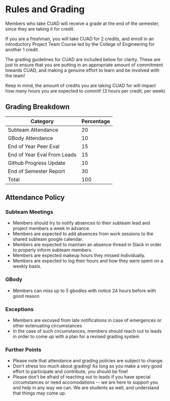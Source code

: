# Rules and Grading

Members who take CUAD will receive a grade at the end of the semester, since they are taking it for credit.

If you are a freshman, you will take CUAD for 2 credits, and enroll in an introductory Project Team Course led by the College of Engineering for another 1 credit.

The grading guidelines for CUAD are included below for clarity.  These are just to ensure that you are putting in an appropriate amount of commitment towards CUAD, and making a genuine effort to learn and be involved with the team!

Keep in mind, the amount of credits you are taking CUAD for will impact how many hours you are expected to commit! (3 hours per credit, per week)

## Grading Breakdown

| Category                     | Percentage |
|------------------------------|------------|
| Subteam Attendance           | 20  |
| GBody Attendance             | 10  |
| End of Year Peer Eval        | 15  |
| End of Year Eval From Leads  | 15  |
| Github Progress Update       | 10  |
| End of Semester Report       | 30  |
| Total                        | 100 |

## Attendance Policy

### Subteam Meetings
- Members should try to notify absences to their subteam lead and project members a week in advance.
- Members are expected to add absences from work sessions to the shared subteam google calendar.
- Members are expected to maintain an absence thread in Slack in order to properly inform subteam members.
- Members are expected makeup hours they missed individually.
- Members are expected to log their hours and how they were spent on a weekly basis.

### GBody
- Members can miss up to 5 gbodies with notice 24 hours before with good reason

### Exceptions
- Members are excused from late notifications in case of emergences or other extenuating circumstances
- In the case of such circumstances, members should reach out to leads in order to come up with a plan for a revised grading system

### Further Points

- Please note that attendance and grading policies are subject to change.
- Don't stress too much about grading! As long as you make a very good effort to participate and contribute, you should be fine!
- Please don't be afraid of reaching out to leads if you have special circumstances or need accomodations -- we are here to support you and help in any way we can.  We are students as well, and understand that things may come up.


